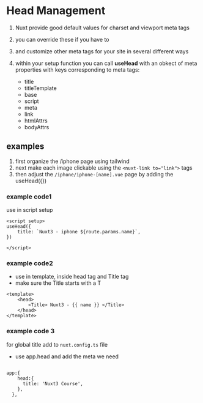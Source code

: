 # Head Management



1. Nuxt provide good default values for charset and viewport meta tags

2. you can override these if you have to 

3. and customize other meta tags for your site in several different ways 

4. within your setup function you can call **useHead** with an obkect of meta properties with keys corresponding to meta tags:
    - title
    - titleTemplate
    - base
    - script
    - meta
    - link
    - htmlAttrs
    - bodyAttrs


## examples

1. first organize the /iphone page using tailwind
2. next make each image clickable using the `<nuxt-link to="link">` tags
3. then adjust the `/iphone/iphone-[name].vue` page by adding the useHead({})

### example code1

use in script setup
```vue
<script setup>
useHead({
    title: `Nuxt3 - iphone ${route.params.name}`,
})

</script>
```
### example code2

- use in template, inside head tag and Title tag
- make sure the Title starts with a T

```vue
<template>
    <head>
        <Title> Nuxt3 - {{ name }} </Title>
    </head>
</template>
```

### example code 3

for global title add to `nuxt.config.ts` file

- use app.head and add the meta we need

```Vue

app:{
    head:{
      title: 'Nuxt3 Course',
    },
  },

```


